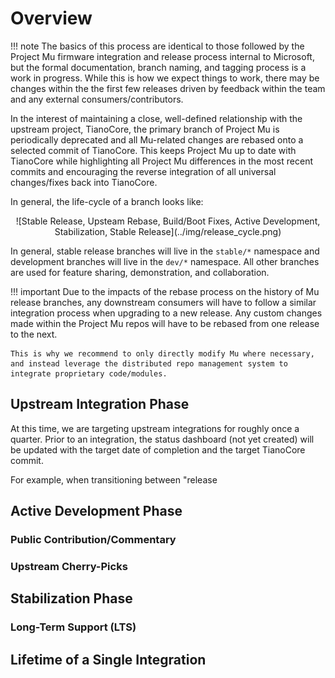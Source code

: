 # Overview

!!! note
    The basics of this process are identical to those followed by the Project Mu firmware integration and release process internal to Microsoft, but the formal documentation, branch naming, and tagging process is a work in progress. While this is how we expect things to work, there may be changes within the the first few releases driven by feedback within the team and any external consumers/contributors.

In the interest of maintaining a close, well-defined relationship with the upstream project, TianoCore, the primary branch of Project Mu is periodically deprecated and all Mu-related changes are rebased onto a selected commit of TianoCore. This keeps Project Mu up to date with TianoCore while highlighting all Project Mu differences in the most recent commits and encouraging the reverse integration of all universal changes/fixes back into TianoCore.

In general, the life-cycle of a branch looks like:

<center>![Stable Release, Upsteam Rebase, Build/Boot Fixes, Active Development, Stabilization, Stable Release](../img/release_cycle.png)</center>

In general, stable release branches will live in the `stable/*` namespace and development branches will live in the `dev/*` namespace. All other branches are used for feature sharing, demonstration, and collaboration.

!!! important
    Due to the impacts of the rebase process on the history of Mu release branches, any downstream consumers will have to follow a similar integration process when upgrading to a new release. Any custom changes made within the Project Mu repos will have to be rebased from one release to the next.
    
    This is why we recommend to only directly modify Mu where necessary, and instead leverage the distributed repo management system to integrate proprietary code/modules.

## Upstream Integration Phase

At this time, we are targeting upstream integrations for roughly once a quarter. Prior to an integration, the status dashboard (not yet created) will be updated with the target date of completion and the target TianoCore commit.

For example, when transitioning between "release

## Active Development Phase

### Public Contribution/Commentary

### Upstream Cherry-Picks

## Stabilization Phase

### Long-Term Support (LTS)

## Lifetime of a Single Integration
